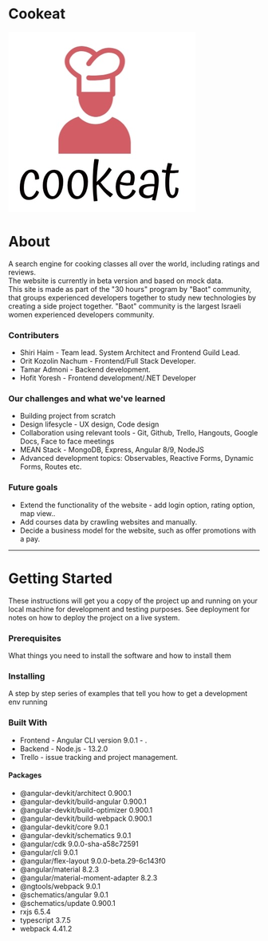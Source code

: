 # Cookeat
![alt text](logo.jpg)
# About
A search engine for cooking classes all over the world, including ratings and reviews. <br/>
The website is currently in beta version and based on mock data.<br/>
This site is made as part of the "30 hours" program by "Baot" community, that groups experienced developers together to study new technologies by creating a side project together.
"Baot" community is the largest Israeli women experienced developers community.

### Contributers
* Shiri Haim - Team lead. System Architect and Frontend Guild Lead.
* Orit Kozolin Nachum - Frontend/Full Stack Developer.
* Tamar Admoni - Backend development.
* Hofit Yoresh - Frontend development/.NET Developer

### Our challenges and what we've learned
* Building project from scratch
* Design lifesycle - UX design, Code design
* Collaboration using relevant tools - Git, Github, Trello, Hangouts, Google Docs, Face to face meetings
* MEAN Stack - MongoDB, Express, Angular 8/9, NodeJS
* Advanced development topics: Observables, Reactive Forms, Dynamic Forms, Routes etc.

### Future goals
* Extend the functionality of the website - add login option, rating option, map view..
* Add courses data by crawling websites and manually.
* Decide a business model for the website, such as offer promotions with a pay.

<hr>

# Getting Started
These instructions will get you a copy of the project up and running on your local machine for development and testing purposes. See deployment for notes on how to deploy the project on a live system.
### Prerequisites
What things you need to install the software and how to install them
### Installing
A step by step series of examples that tell you how to get a development env running
### Built With
* Frontend - Angular CLI version 9.0.1 - .
* Backend - Node.js - 13.2.0
* Trello - issue tracking and project management.

#### Packages
* @angular-devkit/architect          0.900.1
* @angular-devkit/build-angular      0.900.1
* @angular-devkit/build-optimizer    0.900.1
* @angular-devkit/build-webpack      0.900.1
* @angular-devkit/core               9.0.1
* @angular-devkit/schematics         9.0.1
* @angular/cdk                       9.0.0-sha-a58c72591
* @angular/cli                       9.0.1
* @angular/flex-layout               9.0.0-beta.29-6c143f0
* @angular/material                  8.2.3
* @angular/material-moment-adapter   8.2.3
* @ngtools/webpack                   9.0.1
* @schematics/angular                9.0.1
* @schematics/update                 0.900.1
* rxjs                               6.5.4
* typescript                         3.7.5
* webpack                            4.41.2
